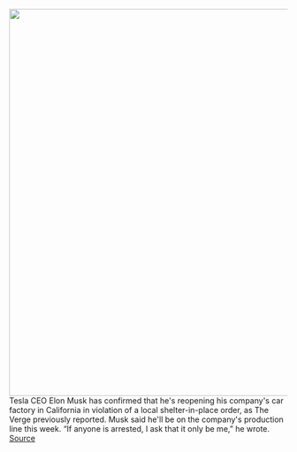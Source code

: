 <img src='https://cdn.vox-cdn.com/thumbor/z4sCiWBd377osfdt1VJRsYqFr8A=/0x0:2040x1360/1200x800/filters:focal(857x517:1183x843)/cdn.vox-cdn.com/uploads/chorus_image/image/66782388/elon_musk_tesla_3036.0.jpg' width='700px' /><br/>
Tesla CEO Elon Musk has confirmed that he's reopening his company's car factory in California in violation of a local shelter-in-place order, as The Verge previously reported. Musk said he'll be on the company's production line this week. “If anyone is arrested, I ask that it only be me,” he wrote.
<a href='https://www.theverge.com/2020/5/11/21255149/elon-musk-tesla-fremont-factory-reopen-order-arrest-alameda'> Source <a/>